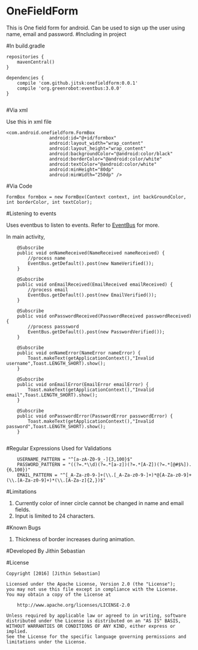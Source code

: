 # OneFieldForm
This is One field form for android. Can be used to sign up the user using name, email and password.
#Including in project

#In build.gradle
```
repositories {
    mavenCentral()
}

dependencies {
    compile 'com.github.jitsk:onefieldform:0.0.1'
    compile 'org.greenrobot:eventbus:3.0.0'
}


```

#Via xml

Use this in xml file
```
<com.android.onefieldform.FormBox
                android:id="@+id/formbox"
                android:layout_width="wrap_content"
                android:layout_height="wrap_content"
                android:backgroundColor="@android:color/black"
                android:borderColor="@android:color/white"
                android:textColor="@android:color/white"
                android:minHeight="80dp"
                android:minWidth="250dp" />
```

#Via Code
```
FormBox formbox = new FormBox(Context context, int backGroundColor, int borderColor, int textColor);
```
#Listening to events

Uses eventbus to listen to events. Refer to <a href="https://github.com/greenrobot/EventBus">EventBus</a> for more.

In main activity,
```
    @Subscribe
    public void onNameReceived(NameReceived nameReceived) {
        //process name
        EventBus.getDefault().post(new NameVerified());
    }

    @Subscribe
    public void onEmailReceived(EmailReceived emailReceived) {
        //process email
        EventBus.getDefault().post(new EmailVerified());
    }

    @Subscribe
    public void onPasswordReceived(PasswordReceived passwordReceived) {
        //process passsword
        EventBus.getDefault().post(new PasswordVerified());
    }

    @Subscribe
    public void onNameError(NameError nameError) {
        Toast.makeText(getApplicationContext(),"Invalid username",Toast.LENGTH_SHORT).show();
    }

    @Subscribe
    public void onEmailError(EmailError emailError) {
        Toast.makeText(getApplicationContext(),"Invalid email",Toast.LENGTH_SHORT).show();
    }

    @Subscribe
    public void onPasswordError(PasswordError passwordError) {
        Toast.makeText(getApplicationContext(),"Invalid password",Toast.LENGTH_SHORT).show();
    }
        
  ```
#Regular Expressions Used for Validations
```
    USERNAME_PATTERN = "^[a-zA-Z0-9_-]{3,100}$"
    PASSWORD_PATTERN = "((?=.*\\d)(?=.*[a-z])(?=.*[A-Z])(?=.*[@#$%]).{6,100})"
    EMAIL_PATTERN = "^[_A-Za-z0-9-]+(\\.[_A-Za-z0-9-]+)*@[A-Za-z0-9]+(\\.[A-Za-z0-9]+)*(\\.[A-Za-z]{2,})$"

```

#Limitations
1. Currently color of inner circle cannot be changed in name and email fields.
2. Input is limited to 24 characters.


#Known Bugs
1. Thickness of border increases during animation.

#Developed By
Jithin Sebastian

#License
```
Copyright [2016] [Jithin Sebastian]

Licensed under the Apache License, Version 2.0 (the "License");
you may not use this file except in compliance with the License.
You may obtain a copy of the License at

    http://www.apache.org/licenses/LICENSE-2.0

Unless required by applicable law or agreed to in writing, software
distributed under the License is distributed on an "AS IS" BASIS,
WITHOUT WARRANTIES OR CONDITIONS OF ANY KIND, either express or implied.
See the License for the specific language governing permissions and
limitations under the License.
```
